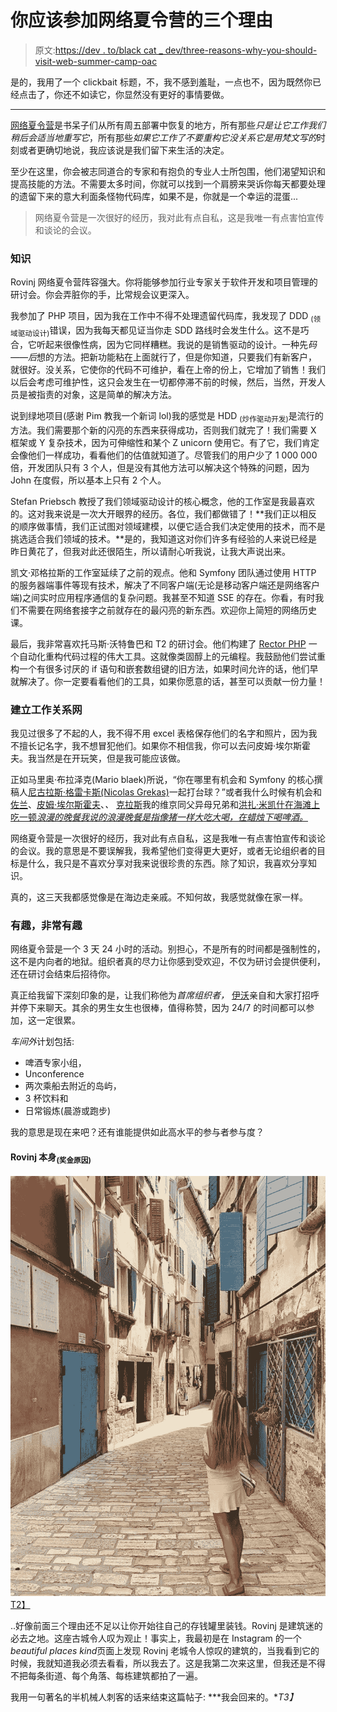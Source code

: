 # 你应该参加网络夏令营的三个理由

> 原文:[https://dev . to/black cat _ dev/three-reasons-why-you-should-visit-web-summer-camp-oac](https://dev.to/blackcat_dev/three-reasons-why-you-should-visit-web-summer-camp-oac)

是的，我用了一个 clickbait 标题，不，我不感到羞耻，一点也不，因为既然你已经点击了，你还不如读它，你显然没有更好的事情要做。

* * *

[网络夏令营](https://2019.websummercamp.com "Web Summer Camp Rovinj 2019")是书呆子们从所有周五部署中恢复的地方，所有那些*只是让它工作我们稍后会适当地重写它*，所有那些*如果它工作了不要重构它没关系它是用梵文写的*时刻或者更确切地说，我应该说是我们留下来生活的决定。

至少在这里，你会被志同道合的专家和有抱负的专业人士所包围，他们渴望知识和提高技能的方法。不需要太多时间，你就可以找到一个肩膀来哭诉你每天都要处理的遗留下来的意大利面条怪物代码库，如果不是，你就是一个幸运的混蛋...

> 网络夏令营是一次很好的经历，我对此有点自私，这是我唯一有点害怕宣传和谈论的会议。

### 知识

Rovinj 网络夏令营阵容强大。你将能够参加行业专家关于软件开发和项目管理的研讨会。你会弄脏你的手，比常规会议更深入。

我参加了 PHP 项目，因为我在工作中不得不处理遗留代码库，我发现了 DDD <sub>(领域驱动设计)</sub>错误，因为我每天都见证当你走 SDD 路线时会发生什么。这不是巧合，它听起来很像性病，因为它同样糟糕。我说的是销售驱动的设计。一种先*码——后*想的方法。把新功能粘在上面就行了，但是你知道，只要我们有新客户，就很好。没关系，它使你的代码不可维护，看在上帝的份上，它增加了销售！我们以后会考虑可维护性，这只会发生在一切都停滞不前的时候，然后，当然，开发人员是被指责的对象，这是简单的解决方法。

说到绿地项目(感谢 Pim 教我一个新词 lol)我的感觉是 HDD <sub>(炒作驱动开发)</sub>是流行的方法。我们需要那个新的闪亮的东西来获得成功，否则我们就完了！我们需要 X 框架或 Y 复杂技术，因为可伸缩性和某个 Z unicorn 使用它。有了它，我们肯定会像他们一样成功，看看他们的估值就知道了。尽管我们的用户少了 1 000 000 倍，开发团队只有 3 个人，但是没有其他方法可以解决这个特殊的问题，因为 John 在度假，所以基本上只有 2 个人。

Stefan Priebsch 教授了我们领域驱动设计的核心概念，他的工作室是我最喜欢的。这对我来说是一次大开眼界的经历。各位，我们都做错了！**我们正以相反的顺序做事情，我们正试图对领域建模，以便它适合我们决定使用的技术，而不是挑选适合我们领域的技术。**是的，我知道这对你们许多有经验的人来说已经是昨日黄花了，但我对此还很陌生，所以请耐心听我说，让我大声说出来。

凯文·邓格拉斯的工作室延续了之前的观点。他和 Symfony 团队通过使用 HTTP 的服务器端事件等现有技术，解决了不同客户端(无论是移动客户端还是网络客户端)之间实时应用程序通信的复杂问题。我甚至不知道 SSE 的存在。你看，有时我们不需要在网络套接字之前就存在的最闪亮的新东西。欢迎你上简短的网络历史课。

最后，我非常喜欢托马斯·沃特鲁巴和 T2 的研讨会。他们构建了 [Rector PHP](https://getrector.org/ "Rector PHP") 一个自动化重构代码过程的伟大工具。这就像类固醇上的元编程。我鼓励他们尝试重构一个有很多讨厌的 if 语句和嵌套数组键的旧方法，如果时间允许的话，他们早就解决了。你一定要看看他们的工具，如果你愿意的话，甚至可以贡献一份力量！

### 建立工作关系网

我见过很多了不起的人，我不得不用 excel 表格保存他们的名字和照片，因为我不擅长记名字，我不想冒犯他们。如果你不相信我，你可以去问皮姆·埃尔斯霍夫。我当然是在开玩笑，但是我可能应该做。

正如马里奥·布拉泽克(Mario blaek)所说，“你在哪里有机会和 Symfony 的核心撰稿人[尼古拉斯·格雷卡斯(Nicolas Grekas)](https://twitter.com/nicolasgrekas "Nicolas Greekas Twitter Profile")一起打台球？”或者我什么时候有机会和[佐兰](https://twitter.com/zoran_antolovic "Zoran Twitter Profile")、[皮姆·埃尔斯霍夫](https://twitter.com/Pelshoff "Pim Elshof Twitter Profile")、*、* [克拉斯](https://twitter.com/CEismar "Viking Twitter Profile")我的维京同父异母兄弟和[洪扎·米凯什在海滩上吃一顿*浪漫的晚餐我说的浪漫晚餐是指像猪一样大吃大喝，在蜡烛下喝啤酒。*](https://twitter.com/mikes_honza "Honza Mikeš Twitter Profile")

网络夏令营是一次很好的经历，我对此有点自私，这是我唯一有点害怕宣传和谈论的会议。我的意思是不要误解我，我希望他们变得更大更好，或者无论组织者的目标是什么，我只是不喜欢分享对我来说很珍贵的东西。除了知识，我喜欢分享知识。

真的，这三天我都感觉像是在海边走亲戚。不知何故，我感觉就像在家一样。

### 有趣，非常有趣

网络夏令营是一个 3 天 24 小时的活动。别担心，不是所有的时间都是强制性的，这不是内向者的地狱。组织者真的尽力让你感到受欢迎，不仅为研讨会提供便利，还在研讨会结束后招待你。

真正给我留下深刻印象的是，让我们称他为*首席组织者，* [伊沃](https://twitter.com/ilukac "Ivo Twitter Profile")亲自和大家打招呼并停下来聊天。其余的男生女生也很棒，值得称赞，因为 24/7 的时间都可以参加，这一定很累。

*车间外*计划包括:

*   啤酒专家小组，
*   Unconference
*   两次乘船去附近的岛屿，
*   3 杯饮料和
*   日常锻炼(晨游或跑步)

我的意思是现在来吧？还有谁能提供如此高水平的参与者参与度？

#### Rovinj 本身<sub>(奖金原因)</sub> 

[![Rovinj Old Town](img/9934de3debf17bdeb43b7a8e4c60ff5b.png)T2】](https://res.cloudinary.com/practicaldev/image/fetch/s--pVTNnXnl--/c_limit%2Cf_auto%2Cfl_progressive%2Cq_auto%2Cw_880/https://sasablagojevic.com/img/content/145/rovinj.jpg)

..好像前面三个理由还不足以让你开始往自己的存钱罐里装钱。Rovinj 是建筑迷的必去之地。这座古城令人叹为观止！事实上，我最初是在 Instagram 的一个*beautiful places kind*页面上发现 Rovinj 老城令人惊叹的建筑的，当我看到它的时候，我就知道我必须去看看，所以我去了。这是我第二次来这里，但我还是不得不把每条街道、每个角落、每栋建筑都拍了一遍。

我用一句著名的半机械人刺客的话来结束这篇帖子: ***我会回来的。**T3】*